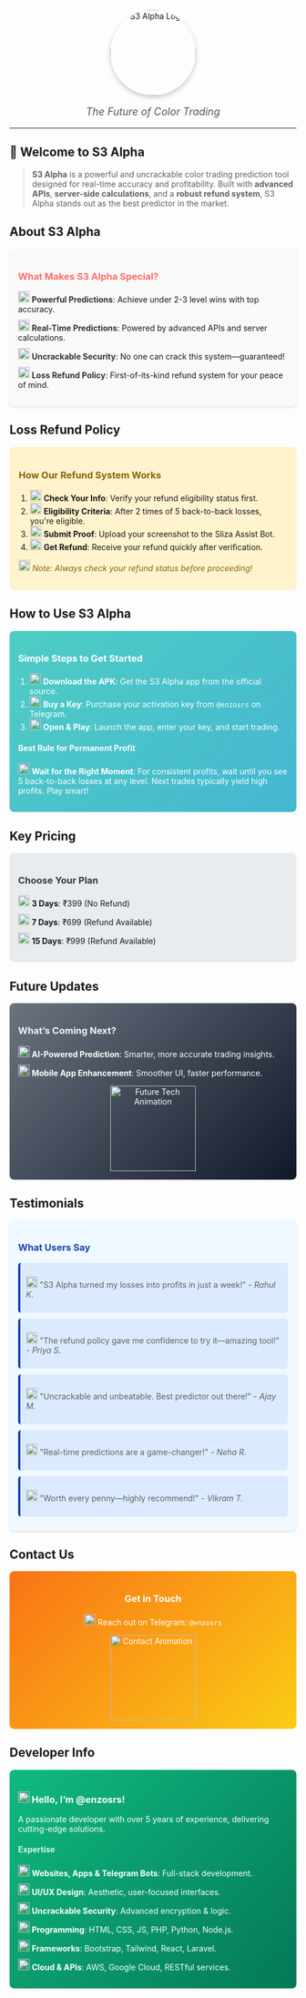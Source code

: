 
<p align="center">
  <img src="https://via.placeholder.com/150" alt="S3 Alpha Logo" width="150" style="border-radius: 50%; box-shadow: 0 4px 8px rgba(0,0,0,0.2);"/>
</p>

<p align="center" style="font-size: 18px; color: #555;"><em>The Future of Color Trading</em></p>

---

## 🚀 Welcome to S3 Alpha

> **S3 Alpha** is a powerful and uncrackable color trading prediction tool designed for real-time accuracy and profitability. Built with **advanced APIs**, **server-side calculations**, and a **robust refund system**, S3 Alpha stands out as the best predictor in the market.







## About S3 Alpha

<div style="background-color: #f9f9f9; padding: 15px; border-radius: 8px; box-shadow: 0 2px 4px rgba(0,0,0,0.1); animation: fadeIn 1.5s ease-in;">
  <h3 style="color: #ff6b6b;">What Makes S3 Alpha Special?</h3>
  <ul style="list-style: none; padding: 0;">
    <li style="margin: 10px 0;"><img src="https://img.icons8.com/color/48/000000/target.png" width="20"/> <strong style="color: #333;">Powerful Predictions</strong>: Achieve under 2-3 level wins with top accuracy.</li>
    <li style="margin: 10px 0;"><img src="https://img.icons8.com/color/48/000000/clock.png" width="20"/> <strong style="color: #333;">Real-Time Predictions</strong>: Powered by advanced APIs and server calculations.</li>
    <li style="margin: 10px 0;"><img src="https://img.icons8.com/color/48/000000/lock.png" width="20"/> <strong style="color: #333;">Uncrackable Security</strong>: No one can crack this system—guaranteed!</li>
    <li style="margin: 10px 0;"><img src="https://img.icons8.com/color/48/000000/money.png" width="20"/> <strong style="color: #333;">Loss Refund Policy</strong>: First-of-its-kind refund system for your peace of mind.</li>
  </ul>
</div>



## Loss Refund Policy

<div style="background-color: #fff3cd; padding: 15px; border-radius: 8px; border: 1px solid #ffeeba; animation: slideIn 1.5s ease-in;">
  <h3 style="color: #856404;">How Our Refund System Works</h3>
  <ol style="padding-left: 20px;">
    <li><img src="https://img.icons8.com/color/48/000000/info.png" width="20"/> <strong>Check Your Info</strong>: Verify your refund eligibility status first.</li>
    <li><img src="https://img.icons8.com/color/48/000000/checked-checkbox.png" width="20"/> <strong>Eligibility Criteria</strong>: After 2 times of 5 back-to-back losses, you're eligible.</li>
    <li><img src="https://img.icons8.com/color/48/000000/upload.png" width="20"/> <strong>Submit Proof</strong>: Upload your screenshot to the Sliza Assist Bot.</li>
    <li><img src="https://img.icons8.com/color/48/000000/wallet.png" width="20"/> <strong>Get Refund</strong>: Receive your refund quickly after verification.</li>
  </ol>
  <p style="color: #856404;"><em><img src="https://img.icons8.com/color/48/000000/warning-shield.png" width="20"/> Note: Always check your refund status before proceeding!</em></p>
</div>



## How to Use S3 Alpha

<div style="background: linear-gradient(135deg, #4ecdc4, #45b7d1); padding: 15px; border-radius: 8px; color: white; animation: fadeIn 1.5s ease-in;">
  <h3>Simple Steps to Get Started</h3>
  <ol style="padding-left: 20px;">
    <li><img src="https://img.icons8.com/color/48/000000/download.png" width="20"/> <strong>Download the APK</strong>: Get the S3 Alpha app from the official source.</li>
    <li><img src="https://img.icons8.com/color/48/000000/key.png" width="20"/> <strong>Buy a Key</strong>: Purchase your activation key from <code>@enzosrs</code> on Telegram.</li>
    <li><img src="https://img.icons8.com/color/48/000000/play.png" width="20"/> <strong>Open & Play</strong>: Launch the app, enter your key, and start trading.</li>
  </ol>
  <h4 style="color: #fff;">Best Rule for Permanent Profit</h4>
  <p><img src="https://img.icons8.com/color/48/000000/hourglass.png" width="20"/> <strong>Wait for the Right Moment</strong>: For consistent profits, wait until you see 5 back-to-back losses at any level. Next trades typically yield high profits. Play smart!</p>
</div>



## Key Pricing

<div style="background-color: #e9ecef; padding: 15px; border-radius: 8px; animation: slideIn 1.5s ease-in;">
  <h3 style="color: #343a40;">Choose Your Plan</h3>
  <ul style="list-style: none; padding: 0;">
    <li style="margin: 10px 0;"><img src="https://img.icons8.com/color/48/000000/calendar-3.png" width="20"/> <strong>3 Days</strong>: ₹399 (No Refund)</li>
    <li style="margin: 10px 0;"><img src="https://img.icons8.com/color/48/000000/calendar-7.png" width="20"/> <strong>7 Days</strong>: ₹699 (Refund Available)</li>
    <li style="margin: 10px 0;"><img src="https://img.icons8.com/color/48/000000/calendar-15.png" width="20"/> <strong>15 Days</strong>: ₹999 (Refund Available)</li>
  </ul>
</div>



## Future Updates

<div style="background: linear-gradient(135deg, #6b7280, #111827); padding: 15px; border-radius: 8px; color: white; animation: fadeIn 1.5s ease-in;">
  <h3 style="color: #f3f4f6;">What’s Coming Next?</h3>
  <ul style="list-style: none; padding: 0;">
    <li style="margin: 10px 0;"><img src="https://img.icons8.com/color/48/000000/artificial-intelligence.png" width="20"/> <strong>AI-Powered Prediction</strong>: Smarter, more accurate trading insights.</li>
    <li style="margin: 10px 0;"><img src="https://img.icons8.com/color/48/000000/mobile.png" width="20"/> <strong>Mobile App Enhancement</strong>: Smoother UI, faster performance.</li>
  </ul>
  <!-- GIF Animation -->
  <div align="center">
    <img src="https://media.giphy.com/media/l0MYt5jPR6QX5pnqM/giphy.gif" alt="Future Tech Animation" width="150"/>
  </div>
</div>



## Testimonials

<div style="background-color: #f0f9ff; padding: 15px; border-radius: 8px; box-shadow: 0 2px 4px rgba(0,0,0,0.1); animation: slideIn 1.5s ease-in;">
  <h3 style="color: #1e40af;">What Users Say</h3>
  <blockquote style="margin: 10px 0; padding: 10px; background: #dbeafe; border-radius: 5px; border-left: 4px solid #1e40af;">
    <p><img src="https://img.icons8.com/color/48/000000/quote.png" width="20"/> "S3 Alpha turned my losses into profits in just a week!" - <em>Rahul K.</em></p>
  </blockquote>
  <blockquote style="margin: 10px 0; padding: 10px; background: #dbeafe; border-radius: 5px; border-left: 4px solid #1e40af;">
    <p><img src="https://img.icons8.com/color/48/000000/quote.png" width="20"/> "The refund policy gave me confidence to try it—amazing tool!" - <em>Priya S.</em></p>
  </blockquote>
  <blockquote style="margin: 10px 0; padding: 10px; background: #dbeafe; border-radius: 5px; border-left: 4px solid #1e40af;">
    <p><img src="https://img.icons8.com/color/48/000000/quote.png" width="20"/> "Uncrackable and unbeatable. Best predictor out there!" - <em>Ajay M.</em></p>
  </blockquote>
  <blockquote style="margin: 10px 0; padding: 10px; background: #dbeafe; border-radius: 5px; border-left: 4px solid #1e40af;">
    <p><img src="https://img.icons8.com/color/48/000000/quote.png" width="20"/> "Real-time predictions are a game-changer!" - <em>Neha R.</em></p>
  </blockquote>
  <blockquote style="margin: 10px 0; padding: 10px; background: #dbeafe; border-radius: 5px; border-left: 4px solid #1e40af;">
    <p><img src="https://img.icons8.com/color/48/000000/quote.png" width="20"/> "Worth every penny—highly recommend!" - <em>Vikram T.</em></p>
  </blockquote>
</div>



## Contact Us

<div style="background: linear-gradient(135deg, #f97316, #facc15); padding: 15px; border-radius: 8px; color: white; text-align: center; animation: fadeIn 1.5s ease-in;">
  <h3 style="color: #fff;">Get in Touch</h3>
  <p><img src="https://img.icons8.com/color/48/000000/telegram-app.png" width="20"/> Reach out on Telegram: <code>@enzosrs</code></p>
  <!-- GIF Animation -->
  <div>
    <img src="https://media.giphy.com/media/26BRBKqUgquxbqdcA/giphy.gif" alt="Contact Animation" width="150"/>
  </div>
</div>



## Developer Info

<div style="background: linear-gradient(135deg, #10b981, #047857); padding: 15px; border-radius: 8px; color: white; animation: slideIn 1.5s ease-in;">
  <h3 style="color: #fff;"><img src="https://img.icons8.com/color/48/000000/user.png" width="20"/> Hello, I’m @enzosrs!</h3>
  <p>A passionate developer with over 5 years of experience, delivering cutting-edge solutions.</p>
  <h4 style="color: #d1fae5;">Expertise</h4>
  <ul style="list-style: none; padding: 0;">
    <li style="margin: 10px 0;"><img src="https://img.icons8.com/color/48/000000/globe.png" width="20"/> <strong>Websites, Apps & Telegram Bots</strong>: Full-stack development.</li>
    <li style="margin: 10px 0;"><img src="https://img.icons8.com/color/48/000000/paint-palette.png" width="20"/> <strong>UI/UX Design</strong>: Aesthetic, user-focused interfaces.</li>
    <li style="margin: 10px 0;"><img src="https://img.icons8.com/color/48/000000/shield.png" width="20"/> <strong>Uncrackable Security</strong>: Advanced encryption & logic.</li>
    <li style="margin: 10px 0;"><img src="https://img.icons8.com/color/48/000000/code.png" width="20"/> <strong>Programming</strong>: HTML, CSS, JS, PHP, Python, Node.js.</li>
    <li style="margin: 10px 0;"><img src="https://img.icons8.com/color/48/000000/toolbox.png" width="20"/> <strong>Frameworks</strong>: Bootstrap, Tailwind, React, Laravel.</li>
    <li style="margin: 10px 0;"><img src="https://img.icons8.com/color/48/000000/cloud.png" width="20"/> <strong>Cloud & APIs</strong>: AWS, Google Cloud, RESTful services.</li>
  </ul>
</div>
